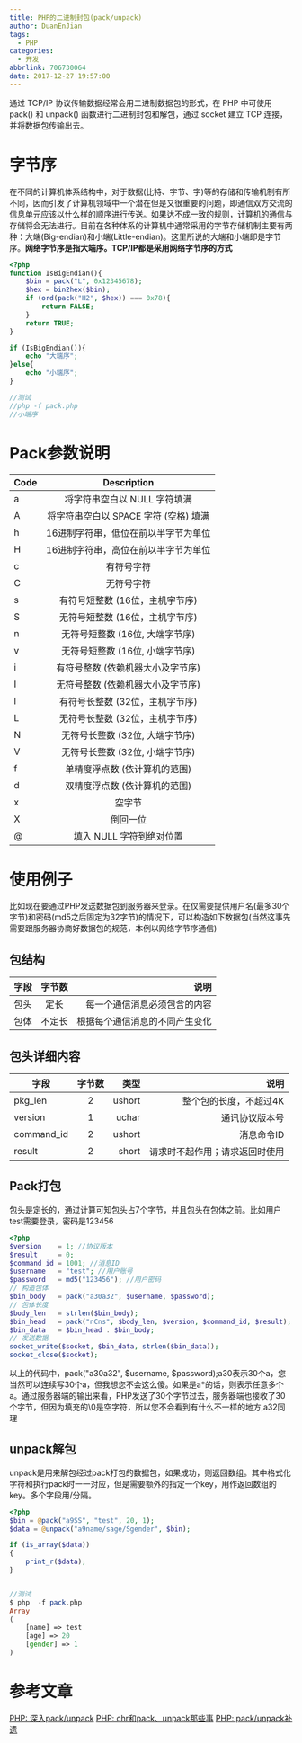 ```yaml
---
title: PHP的二进制封包(pack/unpack)
author: DuanEnJian
tags:
  - PHP
categories:
  - 开发
abbrlink: 706730064
date: 2017-12-27 19:57:00
---
```

通过 TCP/IP 协议传输数据经常会用二进制数据包的形式，在 PHP 中可使用 pack() 和 unpack() 函数进行二进制封包和解包，通过 socket 建立 TCP 连接，并将数据包传输出去。

<!-- more -->

# 字节序
在不同的计算机体系结构中，对于数据(比特、字节、字)等的存储和传输机制有所不同，因而引发了计算机领域中一个潜在但是又很重要的问题，即通信双方交流的信息单元应该以什么样的顺序进行传送。如果达不成一致的规则，计算机的通信与存储将会无法进行。目前在各种体系的计算机中通常采用的字节存储机制主要有两种：大端(Big-endian)和小端(Little-endian)。这里所说的大端和小端即是字节序。**网络字节序是指大端序。TCP/IP都是采用网络字节序的方式**

```php
<?php
function IsBigEndian(){
	$bin = pack("L", 0x12345678);
	$hex = bin2hex($bin);
	if (ord(pack("H2", $hex)) === 0x78){
		return FALSE;
	}
	return TRUE;
}

if (IsBigEndian()){
	echo "大端序";
}else{
	echo "小端序";
}

//测试
//php -f pack.php
//小端序
```
# Pack参数说明
| Code          | Description           |
| ------------- |:-------------:|
| a             | 将字符串空白以 NULL 字符填满| 
| A             | 将字符串空白以 SPACE 字符 (空格) 填满|
| h             | 16进制字符串，低位在前以半字节为单位|
| H             | 16进制字符串，高位在前以半字节为单位|
| c             | 有符号字符|
| C             | 无符号字符|
| s             | 有符号短整数 (16位，主机字节序)|
| S             | 无符号短整数 (16位，主机字节序)|
| n             | 无符号短整数 (16位, 大端字节序)|
| v             | 无符号短整数 (16位, 小端字节序)|
| i             | 有符号整数 (依赖机器大小及字节序)|
| I             | 无符号整数 (依赖机器大小及字节序)|
| l             | 有符号长整数 (32位，主机字节序)|
| L             | 无符号长整数 (32位，主机字节序)|
| N             | 无符号长整数 (32位, 大端字节序)|
| V             | 无符号长整数 (32位, 小端字节序)|
| f             | 单精度浮点数 (依计算机的范围)|
| d             | 双精度浮点数 (依计算机的范围)|
| x             | 空字节|
| X             | 倒回一位|
| @             | 填入 NULL 字符到绝对位置|
# 使用例子
比如现在要通过PHP发送数据包到服务器来登录。在仅需要提供用户名(最多30个字节)和密码(md5之后固定为32字节)的情况下，可以构造如下数据包(当然这事先需要跟服务器协商好数据包的规范，本例以网络字节序通信)

## 包结构
|字段           |字节数         |说明|
| ------------- |:-------------:|-------------:|
|包头           |定长	        |每一个通信消息必须包含的内容|
|包体	        |不定长	        |根据每个通信消息的不同产生变化|
## 包头详细内容
|字段           |字节数         |类型          |说明          |            
| ------------- |:-------------:|-------------:|-------------:|
|pkg_len        |2              | ushort       |整个包的长度，不超过4K|
|version	    |1	            |uchar	       |通讯协议版本号|
|command_id	    |2	            |ushort	       |消息命令ID|
|result	        |2	            |short	       |请求时不起作用；请求返回时使用|
## Pack打包
包头是定长的，通过计算可知包头占7个字节，并且包头在包体之前。比如用户test需要登录，密码是123456

```php
<?php
$version    = 1; //协议版本
$result     = 0; 
$command_id = 1001; //消息ID
$username   = "test"; //用户账号
$password   = md5("123456"); //用户密码
// 构造包体
$bin_body   = pack("a30a32", $username, $password);
// 包体长度
$body_len   = strlen($bin_body);
$bin_head   = pack("nCns", $body_len, $version, $command_id, $result);
$bin_data   = $bin_head . $bin_body;
// 发送数据
socket_write($socket, $bin_data, strlen($bin_data));
socket_close($socket);
```
以上的代码中，pack("a30a32", $username, $password);a30表示30个a，您当然可以连续写30个a，但我想您不会这么傻。如果是a*的话，则表示任意多个a。通过服务器端的输出来看，PHP发送了30个字节过去，服务器端也接收了30个字节，但因为填充的\0是空字符，所以您不会看到有什么不一样的地方,a32同理

## unpack解包
unpack是用来解包经过pack打包的数据包，如果成功，则返回数组。其中格式化字符和执行pack时一一对应，但是需要额外的指定一个key，用作返回数组的key。多个字段用/分隔。

```php
<?php
$bin = @pack("a9SS", "test", 20, 1);
$data = @unpack("a9name/sage/Sgender", $bin);

if (is_array($data))
{
	print_r($data);
}


//测试
$ php  -f pack.php
Array
(
    [name] => test
    [age] => 20
    [gender] => 1
)
```
# 参考文章
[PHP: 深入pack/unpack](https://my.oschina.net/goal/blog/195749)
[PHP: chr和pack、unpack那些事](https://my.oschina.net/goal/blog/202378)
[PHP: pack/unpack补遗](https://my.oschina.net/goal/blog/202381)